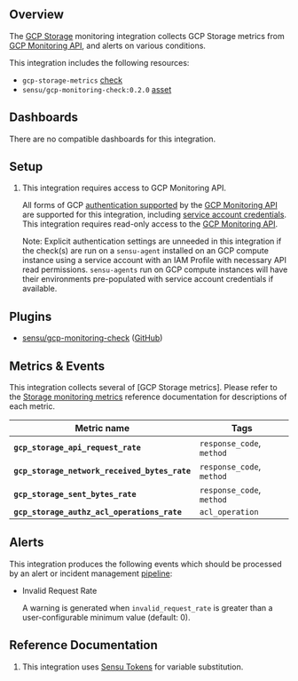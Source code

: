 ## Overview

<!-- Sensu Integration description; supports markdown -->

The [GCP Storage] monitoring integration collects GCP Storage metrics from [GCP Monitoring API], and alerts on various conditions.

[GCP Storage]: https://cloud.google.com/storage/
[GCP Monitoring API]: https://cloud.google.com/monitoring/api/v3

<!-- Provide a high level overview of the integration contents (e.g. checks, filters, mutators, handlers, assets, etc) -->

This integration includes the following resources:

* `gcp-storage-metrics` [check]
* `sensu/gcp-monitoring-check:0.2.0` [asset]

## Dashboards

<!-- List of compatible dashboards w/ screenshots (supports png, jpeg, and gif images; relative paths only; e.g. `![](img/dashboard-1.png)` )-->

<!-- This integration is compatible with the [{{dashboard_name}}][{{dashboard_link}}] (included w/ [Sensu Plus][sensu-plus]). -->

<!-- ![](img/dashboard.png) -->

There are no compatible dashboards for this integration.

## Setup

<!-- Sensu Integration setup instructions, including Sensu agent configuration and external component configuration -->
<!-- EXAMPLE: what configuration (if any) is required in a third-party service to enable monitoring? -->

1. This integration requires access to GCP Monitoring API.

   All forms of GCP [authentication supported] by the [GCP Monitoring API] are supported for this integration, including [service account credentials]. This integration requires read-only access to the [GCP Monitoring API].

   Note: Explicit authentication settings are unneeded in this integration if the check(s) are run on a `sensu-agent` installed on an GCP compute instance using a service account with an IAM Profile with necessary API read permissions.
   `sensu-agents` run on GCP compute instances will have their environments pre-populated with service account credentials if available.

[service account credentials]: https://cloud.google.com/docs/authentication/production
[authentication supported]: https://cloud.google.com/monitoring/api/enable-api#authorizing-api-v3

## Plugins

<!-- Links to any Sensu Integration dependencies (i.e. Sensu Plugins) -->

- [sensu/gcp-monitoring-check][gcp-monitoring-check-bonsai] ([GitHub][gcp-monitoring-check-github])

## Metrics & Events

<!-- List of all metrics or events collected by this integration. -->

This integration collects several of [GCP Storage metrics].
Please refer to the [Storage monitoring metrics] reference documentation for descriptions of each metric.

[Storage monitoring metrics ]: https://cloud.google.com/monitoring/api/metrics_gcp#gcp-storage

| **Metric name** | **Tags** |
|-----------------|----------|
| **`gcp_storage_api_request_rate`** | `response_code`, `method`|
| **`gcp_storage_network_received_bytes_rate`** | `response_code`, `method`|
| **`gcp_storage_sent_bytes_rate`** | `response_code`, `method`|
| **`gcp_storage_authz_acl_operations_rate`** | `acl_operation` |

## Alerts

<!-- List of all alerts generated by this integration. -->

This integration produces the following events which should be processed by an alert or incident management [pipeline]:

* Invalid Request Rate

  <!-- Description of the alert condition. -->

  A warning is generated when `invalid_request_rate` is greater than a user-configurable minimum value (default: 0).


## Reference Documentation

<!-- Please provide links to any relevant reference documentation to help users learn more and/or troubleshoot this integration; specifically including any third-party software documentation. -->

1. This integration uses [Sensu Tokens][tokens] for variable substitution.

<!-- Links -->
[check]: https://docs.sensu.io/sensu-go/latest/observability-pipeline/observe-schedule/checks/
[asset]: https://docs.sensu.io/sensu-go/latest/plugins/assets/
[subscription]: https://docs.sensu.io/sensu-go/latest/observability-pipeline/observe-schedule/subscriptions/
[subscriptions]: https://docs.sensu.io/sensu-go/latest/observability-pipeline/observe-schedule/subscriptions/
[agents]: https://docs.sensu.io/sensu-go/latest/observability-pipeline/observe-schedule/agent/
[annotation]: https://docs.sensu.io/sensu-go/latest/observability-pipeline/observe-schedule/agent/#general-configuration-flags
[plugins]: https://docs.sensu.io/sensu-go/latest/plugins/
[metrics]: https://docs.sensu.io/sensu-go/latest/observability-pipeline/observe-schedule/metrics/
[handler]: https://docs.sensu.io/sensu-go/latest/observability-pipeline/observe-process/handlers/
[pipeline]: https://docs.sensu.io/sensu-go/latest/observability-pipeline/observe-process/pipelines/
[secret]: https://docs.sensu.io/sensu-go/latest/operations/manage-secrets/secrets/
[secrets]: https://docs.sensu.io/sensu-go/latest/operations/manage-secrets/secrets/
[tokens]: https://docs.sensu.io/sensu-go/latest/observability-pipeline/observe-schedule/tokens/
[sensu-plus]: https://sensu.io/features/analytics
[{{dashboard-link}}]: #
[gcp-monitoring-check-bonsai]: https://bonsai.sensu.io/assets/sensu/gcp-monitoring-check
[gcp-monitoring-check-github]: https://github.com/sensu/gcp-monitoring-check
